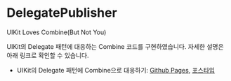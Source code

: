 # DelegatePublisher
UIKit Loves Combine(But Not You)

UIKit의 Delegate 패턴에 대응하는 Combine 코드를 구현하였습니다. 자세한 설명은 아래 링크로 확인할 수 있습니다.

* UIKit의 Delegate 패턴에 Combine으로 대응하기: [Github Pages](https://bonoogi.github.io/posts/2022/11/delegate-publisher/), [포스타입](https://bonoogi.postype.com/post/13445392)
